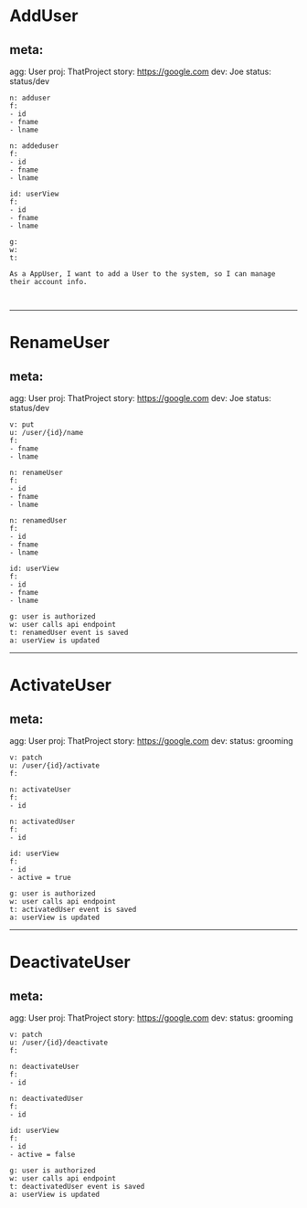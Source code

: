 # AddUser

## meta:
agg: User
proj: ThatProject
story: https://google.com
dev: Joe
status: status/dev

```cm
n: adduser
f:
- id
- fname
- lname

```

```ev
n: addeduser
f:
- id
- fname
- lname
```

```vw
id: userView
f: 
- id
- fname
- lname
```

```gwt
g: 
w:
t:
```

```story
As a AppUser, I want to add a User to the system, so I can manage their account info.



```

---

# RenameUser


## meta:
agg: User
proj: ThatProject
story: https://google.com
dev: Joe
status: status/dev


```api
v: put
u: /user/{id}/name
f:
- fname
- lname
```

```cm
n: renameUser
f:
- id
- fname
- lname

```

```ev
n: renamedUser
f:
- id
- fname
- lname
```

```vw
id: userView
f: 
- id
- fname
- lname
```

```gwt
g: user is authorized
w: user calls api endpoint
t: renamedUser event is saved
a: userView is updated
```




---

# ActivateUser


## meta:
agg: User
proj: ThatProject
story: https://google.com
dev: 
status: grooming


```api
v: patch
u: /user/{id}/activate
f:

```

```cm
n: activateUser
f:
- id

```

```ev
n: activatedUser
f:
- id
```

```vw
id: userView
f: 
- id
- active = true
```

```gwt
g: user is authorized
w: user calls api endpoint
t: activatedUser event is saved
a: userView is updated
```




---

# DeactivateUser


## meta:
agg: User
proj: ThatProject
story: https://google.com
dev: 
status: grooming


```api
v: patch
u: /user/{id}/deactivate
f:

```

```cm
n: deactivateUser
f:
- id

```

```ev
n: deactivatedUser
f:
- id
```

```vw
id: userView
f: 
- id
- active = false
```

```gwt
g: user is authorized
w: user calls api endpoint
t: deactivatedUser event is saved
a: userView is updated
```


